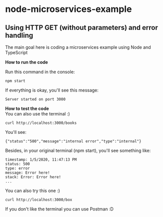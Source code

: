 # node-microservices-example
Using HTTP GET (without parameters) and error handling
---
The main goal here is coding a microservices example using Node and TypeScript

**How to run the code** </br>

Run this command in the console:
```
npm start
```
If everything is okay, you'll see this message:
```
Server started on port 3000
````

**How to test the code** </br>
You can also use the terminal :)

```
curl http://localhost:3000/books
```

You'll see:
```
{"status":"500","message":"internal error","type":"internal"}
```

Besides, in your original terminal (npm start), you'll see something like:
```
timestamp: 1/5/2020, 11:47:13 PM
status: 500
type: error
message: Error here!
stack: Error: Error here!
...
```

You can also try this one :)
```
curl http://localhost:3000/box
```

If you don't like the terminal you can use Postman :D